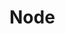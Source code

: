 # Node

<this name="Node">
</this>

<interface name="ReceiveConfig" protocol="SFTP" return="Status" work="Update node.cfg">
</interface>
